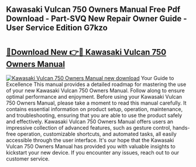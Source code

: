 ## Kawasaki Vulcan 750 Owners Manual Free Pdf Download - Part-SVQ New Repair Owner Guide - User Service Edition G7kzo

# <h2><a href="http://bc15533.oget.top/?id=Kawasaki+Vulcan+750+Owners+Manual">🔗Download New 👉🔴 Kawasaki Vulcan 750 Owners Manual</a></h2>

[![Kawasaki Vulcan 750 Owners Manual new download](https://i.imgur.com/5g1atiW.png)](http://bc15533.oget.top/?id=Kawasaki+Vulcan+750+Owners+Manual)
Your Guide to Excellence This manual provides a detailed roadmap for mastering the use of your new Kawasaki Vulcan 750 Owners Manual. Follow along to ensure optimal performance and enjoyment. Before using your Kawasaki Vulcan 750 Owners Manual, please take a moment to read this manual carefully. It contains essential information on product setup, operation, maintenance, and troubleshooting, ensuring that you are able to use the product safely and effectively. Kawasaki Vulcan 750 Owners Manual offers users an impressive collection of advanced features, such as gesture control, hands-free operation, customizable shortcuts, and automated tasks, all easily accessible through the user interface. It's our hope that the Kawasaki Vulcan 750 Owners Manual has provided you with valuable insights to kickstart your new device. If you encounter any issues, reach out to our customer service.

